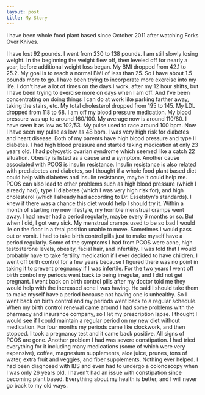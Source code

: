 ```yaml
---
layout: post
title: My Story
---
```

I have been whole food plant based since October 2011 after watching Forks Over Knives.

I have lost 92 pounds. I went from 230 to 138 pounds. I am still slowly losing weight.
In the beginning the weight flew off, then leveled off for nearly a year, before additional weight loss began.
My BMI dropped from 42.1 to 25.2. My goal is to reach a normal BMI of less than 25.
So I have about 1.5 pounds more to go.
I have been trying to incorporate more exercise into my life.
I don't have a lot of times on the days I work, after my 12 hour shifts, but I have been trying to exercise more on days when I am off.
And I've been concentrating on doing things I can do at work like parking farther away, taking the stairs, etc.
My total cholesterol dropped from 195 to 145. My LDL dropped from 118 to 68.
I am off my blood pressure medication.
My blood pressure was up to around 160/100. My average now is around 110/80.
I have seen it as low as 102/53.
My pulse used to race around 100 bpm.
Now I have seen my pulse as low as 48 bpm.
I was very high risk for diabetes and heart disease.
Both of my parents have high blood pressure and type II diabetes.
I had high blood pressure and started taking medication at only 23 years old.
I had polycystic ovarian syndrome which seemed like a catch 22 situation.
Obesity is listed as a cause and a symptom.
Another cause associated with PCOS is insulin resistance.
Insulin resistance is also related with prediabetes and diabetes, so I thought if a whole food plant based diet could help with diabetes and insulin resistance, maybe it could help me.
PCOS can also lead to other problems such as high blood pressure (which I already had), type II diabetes (which I was very high risk for), and high cholesterol (which I already had according to Dr. Esselstyn's standards).
I knew if there was a chance this diet would help I should try it.
Within a month of starting my new lifestyle, my horrible menstrual cramps went away.
I had never had a period regularly, maybe every 6 months or so.
But when I did, I got very sick.
My menstrual cramps used to be so bad I would lie on the floor in a fetal position unable to move.
Sometimes I would pass out or vomit.
I had to take birth control pills just to make myself have a period regularly.
Some of the symptoms I had from PCOS were acne, high testosterone levels, obesity, facial hair, and infertility.
I was told that I would probably have to take fertility medication if I ever decided to have children.
I went off birth control for a few years because I figured there was no point in taking it to prevent pregnancy if I was infertile.
For the two years I went off birth control my periods went back to being irregular, and I did not get pregnant.
I went back on birth control pills after my doctor told me they would help with the increased acne I was having.
He said I should take them to make myself have a period because not having one is unhealthy.
So I went back on birth control and my periods went back to a regular schedule.
When my birth control renewal came around I had some problems with the pharmacy and insurance company, so I let my prescription lapse.
I thought I would see if I could maintain a regular period on my new diet without medication.
For four months my periods came like clockwork, and then stopped.
I took a pregnancy test and it came back positive.
All signs of PCOS are gone.
Another problem I had was severe constipation.
I had tried everything for it including many medications (some of which were very expensive), coffee, magnesium supplements, aloe juice, prunes, tons of water, extra fruit and veggies, and fiber supplements.
Nothing ever helped.
I had been diagnosed with IBS and even had to undergo a colonoscopy when I was only 26 years old.
I haven't had an issue with constipation since becoming plant based.
Everything about my health is better, and I will never go back to my old ways.
